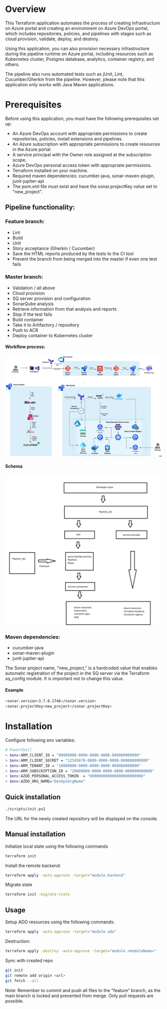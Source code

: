 
# Overview

This Terraform application automates the process of creating infrastructure on Azure portal and creating an environment on Azure DevOps portal, which includes repositories, policies, and pipelines with stages such as cloud provision, validate, deploy, and destroy.

Using this application, you can also provision necessary infrastructure during the pipeline runtime on Azure portal, including resources such as Kubernetes cluster, Postgres database, analytics, container registry, and others.

The pipeline also runs automated tests such as jUnit, Lint, Cucumber/Gherkin from the pipeline. However, please note that this application only works with Java Maven applications.

# Prerequisites
Before using this application, you must have the following prerequisites set up:

- An Azure DevOps account with appropriate permissions to create repositories, policies, install extensions and pipelines.
- An Azure subscription with appropriate permissions to create resources in the Azure portal.
- A service principal with the Owner role assigned at the subscription scope.
- Azure DevOps personal access token with appropriate permissions.
- Terraform installed on your machine.
- Required maven dependencies: cucumber-java, sonar-maven-plugin, junit-jupiter-api
- The pom.xml file must exist and have the sonar.projectKey value set to "new_project".


## Pipeline functionality:

### Feature branch:

- Lint
- Build
- Unit
- Story acceptance (Gherkin / Cucumber)
- Save the HTML reports produced by the tests to the CI tool
- Prevent the branch from being merged into the master if even one test fails

### Master branch:
- Validation / all above
- Cloud provision
- SQ server provision and configuration
- SonarQube analysis
- Retrieve information from that analysis and reports
- Stop if the test fails
- Build container
- Take it to Artifactory / repository
- Push to ACR
- Deploy container to Kubernetes cluster

#### Workflow process:
![img_1.png](img_1.png)
![img.png](img.png)



#### Schema
![img_2.png](img_2.png)


### Maven dependencies: 
- cucumber-java
- sonar-maven-plugin
- junit-jupiter-api

The Sonar project name, "new_project," is a hardcoded value that enables automatic registration of the project in the SQ server via the Terraform sq_config module. It is important not to change this value.

#### Example
```bash 
<sonar.version>3.7.0.1746</sonar.version>
<sonar.projectKey>new_project</sonar.projectKey>
``` 
# Installation

Configure following env variables:
```bash 
# PowerShell
> $env:ARM_CLIENT_ID = "00000000-0000-0000-0000-000000000000"
> $env:ARM_CLIENT_SECRET = "12345678-0000-0000-0000-000000000000"
> $env:ARM_TENANT_ID = "10000000-0000-0000-0000-000000000000"
> $env:ARM_SUBSCRIPTION_ID = "20000000-0000-0000-0000-000000000000"
> $env:AZDO_PERSONAL_ACCESS_TOKEN  = "000000000000000000000000"
> $env:AZDO_ORG_NAME="DevOpsOrgName"

``` 

## Quick installation

```bash 
./scripts/init.ps1
``` 

The URL for the newly created repository will be displayed on the console.

## Manual installation

Initialize local state using the following commands

```bash 
terraform init
``` 
Install the remote backend:
```bash 
terraform apply -auto-approve -target="module.backend"
```
Migrate state
```bash 
terraform init -migrate-state 
```


## Usage

Setup ADO resources using the following commands:
```bash 
terraform apply -auto-approve -target="module.ado"   
```

Destruction:
```bash
terraform apply -destroy -auto-approve -target="module.<moduleName>"   
```

Sync with created repo

```bash 
git init
git remote add origin <url>
git fetch --all
```
Note: Remember to commit and push all files to the "feature" branch, as the main branch is locked and prevented from merge. Only pull requests are possible.

